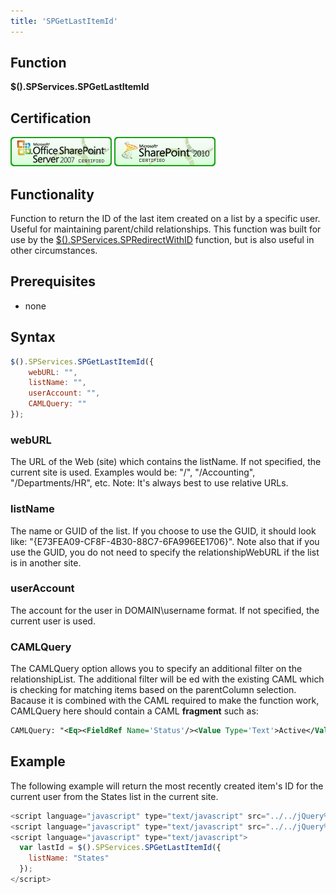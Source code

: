 ```yaml
---
title: 'SPGetLastItemId'
---
```


## Function

**$().SPServices.SPGetLastItemId**

## Certification

[![Certified for SharePoint 2007](/docs/img/sp2007-cert.jpg)](/docs/glossary/index.md#Certification) [![Certified for SharePoint 2010](/docs/img/sp2010-cert.jpg "Certified for SharePoint 2010")](/docs/glossary/index.md#Certification)

## Functionality

Function to return the ID of the last item created on a list by a specific user. Useful for maintaining parent/child relationships. This function was built for use by the [$().SPServices.SPRedirectWithID](/docs/value-added/SPRedirectWithID.md) function, but is also useful in other circumstances.

## Prerequisites

* none

## Syntax

``` javascript
$().SPServices.SPGetLastItemId({
	webURL: "",
	listName: "",
	userAccount: "",
	CAMLQuery: ""
});
```

### webURL

The URL of the Web (site) which contains the listName. If not specified, the current site is used. Examples would be: "/", "/Accounting", "/Departments/HR", etc. Note: It's always best to use relative URLs.

### listName

The name or GUID of the list. If you choose to use the GUID, it should look like: "{E73FEA09-CF8F-4B30-88C7-6FA996EE1706}". Note also that if you use the GUID, you do not need to specify the relationshipWebURL if the list is in another site.

### userAccount

The account for the user in DOMAIN\username format. If not specified, the current user is used.

### CAMLQuery

The CAMLQuery option allows you to specify an additional filter on the relationshipList. The additional filter will be <And>ed with the existing CAML which is checking for matching items based on the parentColumn selection. Bacause it is combined with the CAML required to make the function work, CAMLQuery here should contain a CAML **fragment** such as:

``` xml
CAMLQuery: "<Eq><FieldRef Name='Status'/><Value Type='Text'>Active</Value></Eq>"
```

## Example

The following example will return the most recently created item's ID for the current user from the States list in the current site.

``` javascript
<script language="javascript" type="text/javascript" src="../../jQuery%20Libraries/jquery-1.4.1.min.js"></script>
<script language="javascript" type="text/javascript" src="../../jQuery%20Libraries/jquery.SPServices-0.5.1.min.js"></script>
<script language="javascript" type="text/javascript">
  var lastId = $().SPServices.SPGetLastItemId({
    listName: "States"
  });
</script>
```
